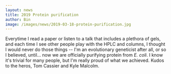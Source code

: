 ```yaml
---
layout: news
title: 2019 Protein purification
author: Bin
image: /images/news/2019-03-18-protein-purification.jpg
---
```


Everytime I read a paper or listen to a talk that includes a plethora of gels, and each time I see other people play with the HPLC and columns, I thought I would never do those things -- I'm an evolutionary geneticist after all, or so I believed, until... now we are officially purifying protein from _E. coli_. I know it's trivial for many people, but I'm really proud of what we achieved. Kudos to the heros, Tom Cassier and Kyle Malcolm.
